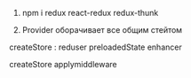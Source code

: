 1) npm i redux react-redux redux-thunk


2) Provider оборачивает все общим стейтом

createStore :  reduser  preloadedState   enhancer

createStore applymiddleware